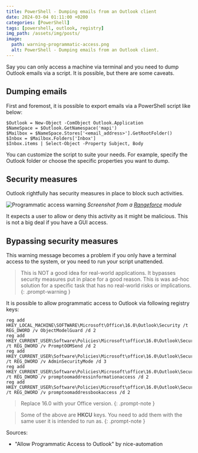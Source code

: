 ```yaml
---
title: PowerShell - Dumping emails from an Outlook client
date: 2024-03-04 01:11:00 +0200
categories: [PowerShell]
tags: [powershell, outlook, registry]
img_path: /assets/img/posts/
image:
  path: warning-programmatic-access.png
  alt: PowerShell - Dumping emails from an Outlook client.
---
```


Say you can only access a machine via terminal and you need to dump Outlook emails via a script. It is possible, but there are some caveats.

## Dumping emails
First and foremost, it is possible to export emails via a PowerShell script like below: 
```
$Outlook = New-Object -ComObject Outlook.Application
$NameSpace = $Outlook.GetNamespace('mapi')
$Mailbox = $NameSpace.Stores['<email_address>'].GetRootFolder()
$Inbox = $Mailbox.Folders['Inbox']
$Inbox.items | Select-Object -Property Subject, Body
```
You can customize the script to suite your needs. For example, specify the Outlook folder or choose the specific properties you want to dump.

## Security measures
Outlook rightfully has security measures in place to block such activities.

![Programmatic access warning](warning-programmatic-access.png)
_Screenshot from a [Rangeforce](https://www.rangeforce.com) module_

It expects a user to allow or deny this activity as it might be malicious. This is not a big deal if you have a GUI access.

## Bypassing security measures
This warning message becomes a problem if you only have a terminal access to the system, or you need to run your script unattended.

> This is NOT a good idea for real-world applications. It bypasses security measures put in place for a good reason. This is was ad-hoc solution for a specific task that has no real-world risks or implications.
{: .prompt-warning }

It is possible to allow programmatic access to Outlook via following registry keys:
```terminal
reg add HKEY_LOCAL_MACHINE\SOFTWARE\Microsoft\Office\16.0\Outlook\Security /t REG_DWORD /v ObjectModelGuard /d 2
reg add HKEY_CURRENT_USER\Software\Policies\Microsoft\office\16.0\Outlook\Security /t REG_DWORD /v PromptOOMSend /d 2
reg add HKEY_CURRENT_USER\Software\Policies\Microsoft\office\16.0\Outlook\Security /t REG_DWORD /v AdminSecurityMode /d 3
reg add HKEY_CURRENT_USER\Software\Policies\Microsoft\office\16.0\Outlook\Security /t REG_DWORD /v promptoomaddressinformationaccess /d 2
reg add HKEY_CURRENT_USER\Software\Policies\Microsoft\office\16.0\Outlook\Security /t REG_DWORD /v promptoomaddressbookaccess /d 2
```
> Replace 16.0 with your Office version.
{: .prompt-note }

> Some of the above are **HKCU** keys. You need to add them with the same user it is intended to run as.
{: .prompt-note }

Sources:
* "Allow Programmatic Access to Outlook" by nice-automation
